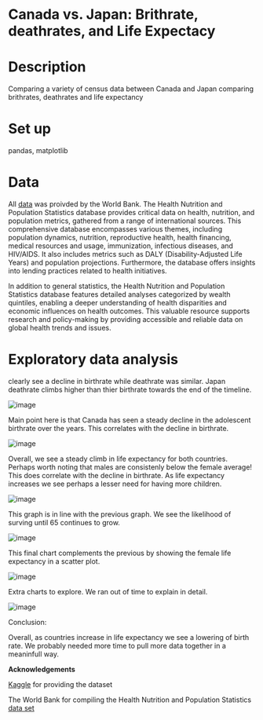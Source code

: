 
# Canada vs. Japan: Brithrate, deathrates, and Life Expectacy



# Description

Comparing a variety of census data between Canada and Japan comparing brithrates, deathrates and life expectancy 

# Set up
pandas,
matplotlib


# Data

All [data](https://www.kaggle.com/datasets/theworldbank/health-nutrition-and-population-statistics/data) was proivded by the World Bank. The Health Nutrition and Population Statistics database provides critical data on health, nutrition, and population metrics, gathered from a range of international sources. This comprehensive database encompasses various themes, including population dynamics, nutrition, reproductive health, health financing, medical resources and usage, immunization, infectious diseases, and HIV/AIDS. It also includes metrics such as DALY (Disability-Adjusted Life Years) and population projections. Furthermore, the database offers insights into lending practices related to health initiatives.
 
 In addition to general statistics, the Health Nutrition and Population Statistics database features detailed analyses categorized by wealth quintiles, enabling a deeper understanding of health disparities and economic influences on health outcomes. This valuable resource supports research and policy-making by providing accessible and reliable data on global health trends and issues.

# Exploratory data analysis

clearly see a decline in birthrate while deathrate was similar. Japan deathrate climbs higher than thier birthrate towards the end of the timeline.

![image](https://github.com/TolsonA/Group_3/assets/161650103/11024dad-019a-488e-acf5-ba3c1ca3fd3d)

Main point here is that Canada has seen a steady decline in the adolescent birthrate over the years. This correlates with the decline in birthrate.

![image](https://github.com/TolsonA/Group_3/assets/161650103/6bdfabbc-acce-4c74-a2d1-5aa80bb18861)

Overall, we see a steady climb in life expectancy for both countries. Perhaps worth noting that males are consistenly below the female average! This does correlate with the decline in birthrate. As life expectancy increases we see perhaps a lesser need for having more children. 

![image](https://github.com/TolsonA/Group_3/assets/161650103/99772556-7287-42dd-8041-1f7e16acb43a)

This graph is in line with the previous graph. We see the likelihood of surving until 65 continues to grow. 

![image](https://github.com/TolsonA/Group_3/assets/161650103/831730a0-6caf-4de3-8c99-7853b8106df9)

This final chart complements the previous by showing the female life expectancy in a scatter plot. 

![image](https://github.com/TolsonA/Group_3/assets/161650103/74e56632-146f-4f20-bdd1-3feb7339094e)

Extra charts to explore. We ran out of time to explain in detail. 

![image](https://github.com/TolsonA/Group_3/assets/170005959/3d5a1dac-befd-43b1-a345-873e8af1f7c8)


Conclusion:

Overall, as countries increase in life expectancy we see a lowering of birth rate. 
We probably needed more time to pull more data together in a meaninfull way. 

**Acknowledgements**

[Kaggle](https://www.kaggle.com) for providing the dataset

The World Bank for compiling the Health Nutrition and Population Statistics [data set](https://www.kaggle.com/datasets/theworldbank/health-nutrition-and-population-statistics/data)





